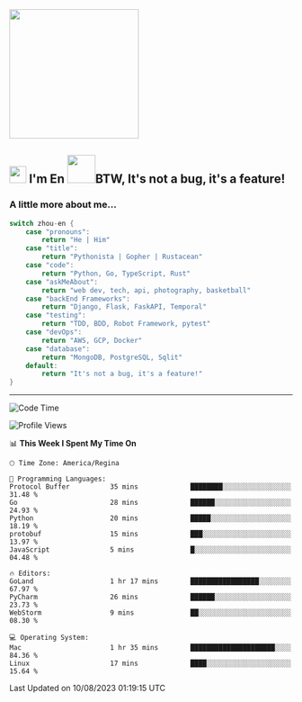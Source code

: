 <img align='center' src="https://media.giphy.com/media/GP1TJJSV4Ys1r64q2A/giphy.gif" width="230">

<h2><img src="https://emojis.slackmojis.com/emojis/images/1531849430/4246/blob-sunglasses.gif?1531849430" width="30"/> I'm En <img src="https://media.giphy.com/media/12oufCB0MyZ1Go/giphy.gif" width="50">BTW, It's not a bug, it's a feature!</h2>


<!-- <img align='right' src="https://media.giphy.com/media/M9gbBd9nbDrOTu1Mqx/giphy.gif" width="230"> -->


### A little more about me... 
<!--
```javascript
const zhou-en = {
    pronouns: "He" | "Him",
    title: "Pythonista" | "Gopher" | "Rustacean",
    code: ["Python", "Go", "Rust", "TypeScript"],
    askMeAbout: ["web dev", "tech", "app dev", "photography"],
    technologies: {
        backEnd: {
            python: ["Django", "Flask", "FaskAPI"],
            go: []
        },
        scraping: ["selenium", "scrapy", "spider"],
        testing: ["Robot Framework"],
        devOps: ["AWS", "Docker", "GCP", "Nginx"],
        databases: ["mongo", "postgresql", "sqlite"],
        misc: ["Firebase", "Heroku"]
    },
    architecture: ["Event Driven Architecture", "Microservices"],
    currentFocus: ["Temporal", "Rust"],
    funFact: "It's not a bug, it's a feature!"
};
```
  -->

```go
switch zhou-en {
    case "pronouns":
        return "He | Him"
    case "title":
        return "Pythonista | Gopher | Rustacean"
    case "code":
        return "Python, Go, TypeScript, Rust"
    case "askMeAbout":
        return "web dev, tech, api, photography, basketball"
    case "backEnd Frameworks":
        return "Django, Flask, FaskAPI, Temporal"
    case "testing":
        return "TDD, BDD, Robot Framework, pytest"
    case "devOps":
        return "AWS, GCP, Docker"
    case "database":
        return "MongoDB, PostgreSQL, Sqlit"
    default:
        return "It's not a bug, it's a feature!"
}
```




---
<!--START_SECTION:waka-->
![Code Time](http://img.shields.io/badge/Code%20Time-860%20hrs%2024%20mins-blue)

![Profile Views](http://img.shields.io/badge/Profile%20Views-0-blue)

📊 **This Week I Spent My Time On** 

```text
🕑︎ Time Zone: America/Regina

💬 Programming Languages: 
Protocol Buffer          35 mins             ████████░░░░░░░░░░░░░░░░░   31.48 % 
Go                       28 mins             ██████░░░░░░░░░░░░░░░░░░░   24.93 % 
Python                   20 mins             █████░░░░░░░░░░░░░░░░░░░░   18.19 % 
protobuf                 15 mins             ███░░░░░░░░░░░░░░░░░░░░░░   13.97 % 
JavaScript               5 mins              █░░░░░░░░░░░░░░░░░░░░░░░░   04.48 % 

🔥 Editors: 
GoLand                   1 hr 17 mins        █████████████████░░░░░░░░   67.97 % 
PyCharm                  26 mins             ██████░░░░░░░░░░░░░░░░░░░   23.73 % 
WebStorm                 9 mins              ██░░░░░░░░░░░░░░░░░░░░░░░   08.30 % 

💻 Operating System: 
Mac                      1 hr 35 mins        █████████████████████░░░░   84.36 % 
Linux                    17 mins             ████░░░░░░░░░░░░░░░░░░░░░   15.64 % 
```


 Last Updated on 10/08/2023 01:19:15 UTC
<!--END_SECTION:waka-->

